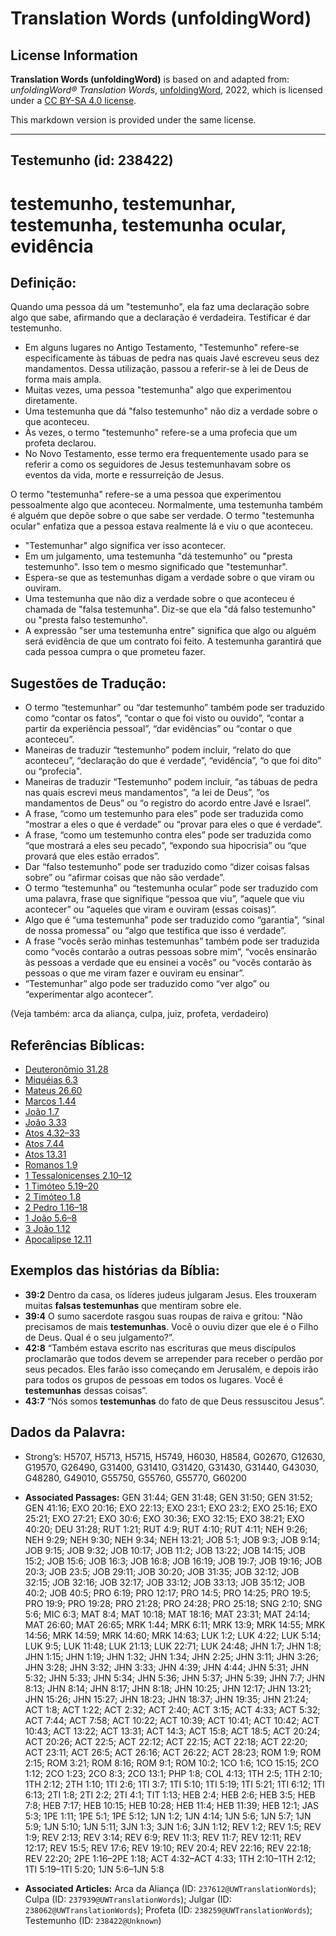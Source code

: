# Translation Words (unfoldingWord)

## License Information

**Translation Words (unfoldingWord)** is based on and adapted from: _unfoldingWord® Translation Words_, [unfoldingWord](https://unfoldingword.org/utw), 2022, which is licensed under a [CC BY-SA 4.0 license](https://creativecommons.org/licenses/by-sa/4.0/legalcode.en).

This markdown version is provided under the same license.



--------------------------------

## Testemunho (id: 238422)

testemunho, testemunhar, testemunha, testemunha ocular, evidência
=================================================================

Definição:
----------

Quando uma pessoa dá um "testemunho", ela faz uma declaração sobre algo que sabe, afirmando que a declaração é verdadeira. Testificar é dar testemunho.

* Em alguns lugares no Antigo Testamento, "Testemunho" refere\-se especificamente às tábuas de pedra nas quais Javé escreveu seus dez mandamentos. Dessa utilização, passou a referir\-se à lei de Deus de forma mais ampla.
* Muitas vezes, uma pessoa "testemunha" algo que experimentou diretamente.
* Uma testemunha que dá "falso testemunho" não diz a verdade sobre o que aconteceu.
* Às vezes, o termo "testemunho" refere\-se a uma profecia que um profeta declarou.
* No Novo Testamento, esse termo era frequentemente usado para se referir a como os seguidores de Jesus testemunhavam sobre os eventos da vida, morte e ressurreição de Jesus.

O termo "testemunha" refere\-se a uma pessoa que experimentou pessoalmente algo que aconteceu. Normalmente, uma testemunha também é alguém que depõe sobre o que sabe ser verdade. O termo "testemunha ocular" enfatiza que a pessoa estava realmente lá e viu o que aconteceu.

* "Testemunhar" algo significa ver isso acontecer.
* Em um julgamento, uma testemunha "dá testemunho" ou "presta testemunho". Isso tem o mesmo significado que "testemunhar".
* Espera\-se que as testemunhas digam a verdade sobre o que viram ou ouviram.
* Uma testemunha que não diz a verdade sobre o que aconteceu é chamada de "falsa testemunha". Diz\-se que ela "dá falso testemunho" ou "presta falso testemunho".
* A expressão "ser uma testemunha entre" significa que algo ou alguém será evidência de que um contrato foi feito. A testemunha garantirá que cada pessoa cumpra o que prometeu fazer.

Sugestões de Tradução:
----------------------

* O termo “testemunhar” ou “dar testemunho” também pode ser traduzido como “contar os fatos”, “contar o que foi visto ou ouvido”, “contar a partir da experiência pessoal”, “dar evidências” ou “contar o que aconteceu”.
* Maneiras de traduzir “testemunho” podem incluir, “relato do que aconteceu”, “declaração do que é verdade”, “evidência”, “o que foi dito” ou “profecia".
* Maneiras de traduzir “Testemunho” podem incluir, “as tábuas de pedra nas quais escrevi meus mandamentos”, “a lei de Deus”, “os mandamentos de Deus” ou “o registro do acordo entre Javé e Israel”.
* A frase, “como um testemunho para eles” pode ser traduzida como “mostrar a eles o que é verdade” ou “provar para eles o que é verdade”.
* A frase, “como um testemunho contra eles” pode ser traduzida como “que mostrará a eles seu pecado”, “expondo sua hipocrisia” ou “que provará que eles estão errados”.
* Dar “falso testemunho” pode ser traduzido como “dizer coisas falsas sobre” ou “afirmar coisas que não são verdade”.
* O termo “testemunha” ou “testemunha ocular” pode ser traduzido com uma palavra, frase que signifique “pessoa que viu”, “aquele que viu acontecer” ou “aqueles que viram e ouviram (essas coisas)”.
* Algo que é “uma testemunha” pode ser traduzido como “garantia”, “sinal de nossa promessa” ou “algo que testifica que isso é verdade”.
* A frase “vocês serão minhas testemunhas” também pode ser traduzida como “vocês contarão a outras pessoas sobre mim”, “vocês ensinarão às pessoas a verdade que eu ensinei a vocês” ou “vocês contarão às pessoas o que me viram fazer e ouviram eu ensinar”.
* “Testemunhar” algo pode ser traduzido como “ver algo” ou “experimentar algo acontecer”.

(Veja também: arca da aliança, culpa, juiz, profeta, verdadeiro)

Referências Bíblicas:
---------------------

* [Deuteronômio 31\.28](https://ref.ly/Deut31:28)
* [Miquéias 6\.3](https://ref.ly/Mic6:3)
* [Mateus 26\.60](https://ref.ly/Matt26:60)
* [Marcos 1\.44](https://ref.ly/Mark1:44)
* [João 1\.7](https://ref.ly/John1:7)
* [João 3\.33](https://ref.ly/John3:33)
* [Atos 4\.32–33](https://ref.ly/Acts4:32-Acts4:33)
* [Atos 7\.44](https://ref.ly/Acts7:44)
* [Atos 13\.31](https://ref.ly/Acts13:31)
* [Romanos 1\.9](https://ref.ly/Rom1:9)
* [1 Tessalonicenses 2\.10–12](https://ref.ly/1Thess2:10-1Thess2:12)
* [1 Timóteo 5\.19–20](https://ref.ly/1Tim5:19-1Tim5:20)
* [2 Timóteo 1\.8](https://ref.ly/2Tim1:8)
* [2 Pedro 1\.16–18](https://ref.ly/2Pet1:16-2Pet1:18)
* [1 João 5\.6–8](https://ref.ly/1John5:6-1John5:8)
* [3 João 1\.12](https://ref.ly/3John1:12)
* [Apocalipse 12\.11](https://ref.ly/Rev12:11)

Exemplos das histórias da Bíblia:
---------------------------------

* **39:2** Dentro da casa, os líderes judeus julgaram Jesus. Eles trouxeram muitas **falsas testemunhas** que mentiram sobre ele.
* **39:4** O sumo sacerdote rasgou suas roupas de raiva e gritou: "Não precisamos de mais **testemunhas**. Você o ouviu dizer que ele é o Filho de Deus. Qual é o seu julgamento?”.
* **42:8** “Também estava escrito nas escrituras que meus discípulos proclamarão que todos devem se arrepender para receber o perdão por seus pecados. Eles farão isso começando em Jerusalém, e depois irão para todos os grupos de pessoas em todos os lugares. Você é **testemunhas** dessas coisas”.
* **43:7** “Nós somos **testemunhas** do fato de que Deus ressuscitou Jesus”.

Dados da Palavra:
-----------------

* Strong’s: H5707, H5713, H5715, H5749, H6030, H8584, G02670, G12630, G19570, G26490, G31400, G31410, G31420, G31430, G31440, G43030, G48280, G49010, G55750, G55760, G55770, G60200

* **Associated Passages:** GEN 31:44; GEN 31:48; GEN 31:50; GEN 31:52; GEN 41:16; EXO 20:16; EXO 22:13; EXO 23:1; EXO 23:2; EXO 25:16; EXO 25:21; EXO 27:21; EXO 30:6; EXO 30:36; EXO 32:15; EXO 38:21; EXO 40:20; DEU 31:28; RUT 1:21; RUT 4:9; RUT 4:10; RUT 4:11; NEH 9:26; NEH 9:29; NEH 9:30; NEH 9:34; NEH 13:21; JOB 5:1; JOB 9:3; JOB 9:14; JOB 9:15; JOB 9:32; JOB 10:17; JOB 11:2; JOB 13:22; JOB 14:15; JOB 15:2; JOB 15:6; JOB 16:3; JOB 16:8; JOB 16:19; JOB 19:7; JOB 19:16; JOB 20:3; JOB 23:5; JOB 29:11; JOB 30:20; JOB 31:35; JOB 32:12; JOB 32:15; JOB 32:16; JOB 32:17; JOB 33:12; JOB 33:13; JOB 35:12; JOB 40:2; JOB 40:5; PRO 6:19; PRO 12:17; PRO 14:5; PRO 14:25; PRO 19:5; PRO 19:9; PRO 19:28; PRO 21:28; PRO 24:28; PRO 25:18; SNG 2:10; SNG 5:6; MIC 6:3; MAT 8:4; MAT 10:18; MAT 18:16; MAT 23:31; MAT 24:14; MAT 26:60; MAT 26:65; MRK 1:44; MRK 6:11; MRK 13:9; MRK 14:55; MRK 14:56; MRK 14:59; MRK 14:60; MRK 14:63; LUK 1:2; LUK 4:22; LUK 5:14; LUK 9:5; LUK 11:48; LUK 21:13; LUK 22:71; LUK 24:48; JHN 1:7; JHN 1:8; JHN 1:15; JHN 1:19; JHN 1:32; JHN 1:34; JHN 2:25; JHN 3:11; JHN 3:26; JHN 3:28; JHN 3:32; JHN 3:33; JHN 4:39; JHN 4:44; JHN 5:31; JHN 5:32; JHN 5:33; JHN 5:34; JHN 5:36; JHN 5:37; JHN 5:39; JHN 7:7; JHN 8:13; JHN 8:14; JHN 8:17; JHN 8:18; JHN 10:25; JHN 12:17; JHN 13:21; JHN 15:26; JHN 15:27; JHN 18:23; JHN 18:37; JHN 19:35; JHN 21:24; ACT 1:8; ACT 1:22; ACT 2:32; ACT 2:40; ACT 3:15; ACT 4:33; ACT 5:32; ACT 7:44; ACT 7:58; ACT 10:22; ACT 10:39; ACT 10:41; ACT 10:42; ACT 10:43; ACT 13:22; ACT 13:31; ACT 14:3; ACT 15:8; ACT 18:5; ACT 20:24; ACT 20:26; ACT 22:5; ACT 22:12; ACT 22:15; ACT 22:18; ACT 22:20; ACT 23:11; ACT 26:5; ACT 26:16; ACT 26:22; ACT 28:23; ROM 1:9; ROM 2:15; ROM 3:21; ROM 8:16; ROM 9:1; ROM 10:2; 1CO 1:6; 1CO 15:15; 2CO 1:12; 2CO 1:23; 2CO 8:3; 2CO 13:1; PHP 1:8; COL 4:13; 1TH 2:5; 1TH 2:10; 1TH 2:12; 2TH 1:10; 1TI 2:6; 1TI 3:7; 1TI 5:10; 1TI 5:19; 1TI 5:21; 1TI 6:12; 1TI 6:13; 2TI 1:8; 2TI 2:2; 2TI 4:1; TIT 1:13; HEB 2:4; HEB 2:6; HEB 3:5; HEB 7:8; HEB 7:17; HEB 10:15; HEB 10:28; HEB 11:4; HEB 11:39; HEB 12:1; JAS 5:3; 1PE 1:11; 1PE 5:1; 1PE 5:12; 1JN 1:2; 1JN 4:14; 1JN 5:6; 1JN 5:7; 1JN 5:9; 1JN 5:10; 1JN 5:11; 3JN 1:3; 3JN 1:6; 3JN 1:12; REV 1:2; REV 1:5; REV 1:9; REV 2:13; REV 3:14; REV 6:9; REV 11:3; REV 11:7; REV 12:11; REV 12:17; REV 15:5; REV 17:6; REV 19:10; REV 20:4; REV 22:16; REV 22:18; REV 22:20; 2PE 1:16–2PE 1:18; ACT 4:32–ACT 4:33; 1TH 2:10–1TH 2:12; 1TI 5:19–1TI 5:20; 1JN 5:6–1JN 5:8
* **Associated Articles:** Arca da Aliança (ID: `237612@UWTranslationWords`); Culpa (ID: `237939@UWTranslationWords`); Julgar (ID: `238062@UWTranslationWords`); Profeta (ID: `238259@UWTranslationWords`); Testemunho (ID: `238422@Unknown`)

